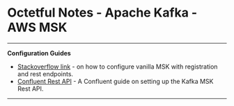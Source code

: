 # Octetful Notes - Apache Kafka - AWS MSK

---
**__Configuration Guides__**

* [Stackoverflow link](https://stackoverflow.com/questions/55408193/amazon-managed-streaming-for-kafka-msk-features-and-performance) - on how to configure vanilla MSK with registration and rest endpoints.
* [Confluent Rest API](https://docs.confluent.io/current/kafka-rest/index.html) - A Confluent guide on setting up the Kafka MSK Rest API.

---